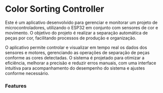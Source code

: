 # Color Sorting Controller
Este é um aplicativo desenvolvido para gerenciar e monitorar um projeto de microcontroladores, utilizando o ESP32 em conjunto com sensores de cor e movimento. O objetivo do projeto é realizar a separação automática de peças por cor, facilitando processos de produção e organização.

O aplicativo permite controlar e visualizar em tempo real os dados dos sensores e motores, gerenciando as operações de separação de peças conforme as cores detectadas. O sistema é projetado para otimizar a eficiência, melhorar a precisão e reduzir erros manuais, com uma interface intuitiva para acompanhamento do desempenho do sistema e ajustes conforme necessário.

### **Features**



